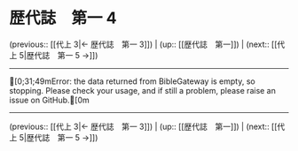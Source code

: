 # 歴代誌　第一 4

(previous:: [[代上 3|← 歴代誌　第一 3]]) | (up:: [[歴代誌　第一]]) | (next:: [[代上 5|歴代誌　第一 5 →]])

***
[0;31;49mError: the data returned from BibleGateway is empty, so stopping. Please check your usage, and if still a problem, please raise an issue on GitHub.[0m

***

(previous:: [[代上 3|← 歴代誌　第一 3]]) | (up:: [[歴代誌　第一]]) | (next:: [[代上 5|歴代誌　第一 5 →]])
